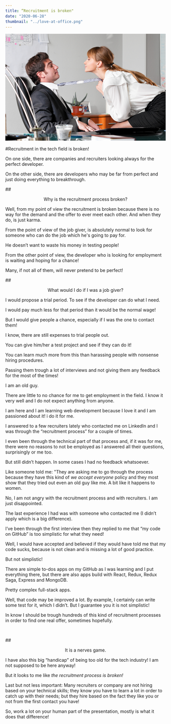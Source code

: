 ```yaml
---
title: “Recruitment is broken"
date: "2020-06-28"
thumbnail: "../love-at-office.png"
---
```


![Love at Office](../images/love-at-office.png)

#Recruitment in the tech field is broken!

On one side, there are companies and recruiters looking always for the perfect developer.

On the other side, there are developers who may be far from perfect and just doing everything to breakthrough.

##<center>Why is the recruitment process broken?</center>

Well, from my point of view the recruitment is broken because there is no way for the demand and the offer to ever meet each other. And when they do, is just karma.

From the point of view of the job giver, is absolutely normal to look for someone who can do the job which he's going to pay for.

He doesn’t want to waste his money in testing people!

From the other point of view, the developer who is looking for employment is waiting and hoping for a chance!

Many, if not all of them, will never pretend to be perfect!

##<center>What would I do if I was a job giver?</center>

I would propose a trial period. To see if the developer can do what I need.

I would pay much less for that period than it would be the normal wage!

But I would give people a chance, especially if I was the one to contact them!

I know, there are still expenses to trial people out.

You can give him/her a test project and see if they can do it!

You can learn much more from this than harassing people with nonsense hiring procedures.

Passing them trough a lot of interviews and not giving them any feedback for the most of the times!

I am an old guy.

There are little to no chance for me to get employment in the field. I know it very well and I do not expect anything from anyone.

I am here and I am learning web development because I love it and I am passioned about it! i do it for me.

I answered to a few recruiters lately who contacted me on LinkedIn and I was through the “recruitment process” for a couple of times.

I even been through the technical part of that process and, if it was for me, there were no reasons to not be employed as I answered all their questions, surprisingly or me too.

But still didn’t happen. In some cases I had no feedback whatsoever.

Like someone told me: "They are asking me to go through the process because they have this kind of _we accept everyone_ policy and they most show that they tried out even an old guy like me.
A bit like it happens to women.

No, I am not angry with the recruitment process and with recruiters.
I am just disappointed.

The last experience I had was with someone who contacted me (I didn’t apply which is a big difference).

I’ve been through the first interview then they replied to me that “my code on GitHub” is too simplistic for what they need!

Well, I would have accepted and believed if they would have told me that my code sucks, because is not clean and is missing a lot of good practice.

But not simplistic!

There are simple to-dos apps on my GitHub as I was learning and I put everything there, but there are also apps build with React, Redux, Redux Saga, Express and MongoDB.

Pretty complex full-stack apps.

Well, that code may be improved a lot. By example, I certainly can write some test for it, which I didn’t.
But I guarantee you it is not simplistic!

In know I should be trough hundreds of this kind of recruitment processes in order to find one real offer, sometimes hopefully.

</br>

##<center>It is a nerves game.</center>

I have also this big “handicap” of being too old for the tech industry! I am not supposed to be here anyway!

But it looks to me like _the recruitment process is broken!_

Last but not less important: Many recruiters or company are not hiring based on your technical skills; they know you have to learn a lot in order to catch up with their needs; but they hire based on the fact they like you or not from the first contact you have!

So, work a lot on your human part of the presentation, mostly is what it does that difference!
